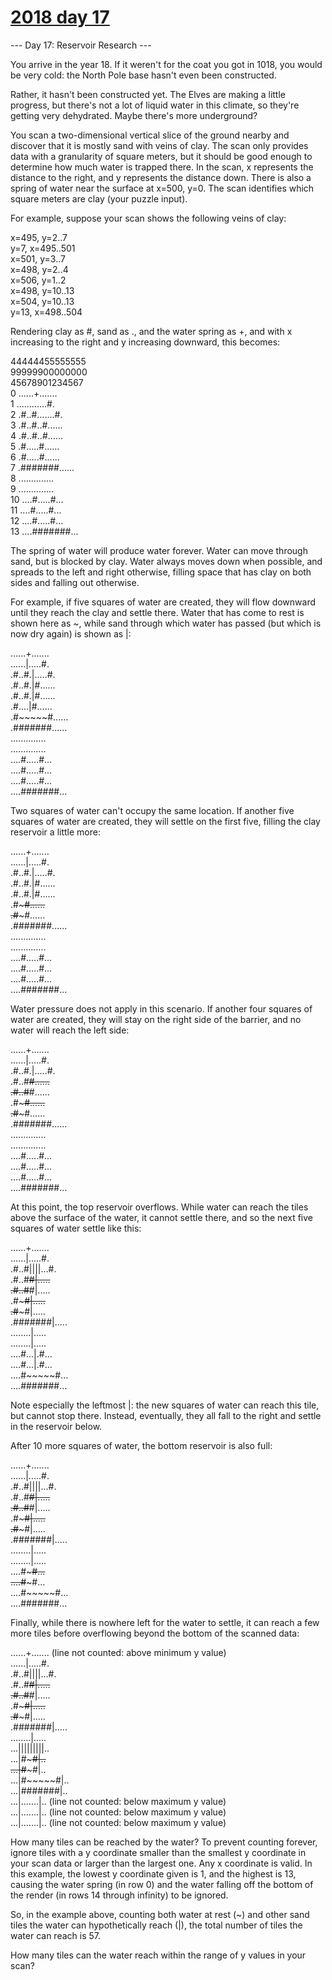 # [2018 day 17](https://adventofcode.com/2018/day/17)

--- Day 17: Reservoir Research ---

You arrive in the year 18. If it weren't for the coat you got in 1018, you would be very cold: the North Pole base hasn't even been constructed.

Rather, it hasn't been constructed yet.  The Elves are making a little progress, but there's not a lot of liquid water in this climate, so they're getting very dehydrated.  Maybe there's more underground?

You scan a two-dimensional vertical slice of the ground nearby and discover that it is mostly sand with veins of clay.  The scan only provides data with a granularity of square meters, but it should be good enough to determine how much water is trapped there. In the scan, x represents the distance to the right, and y represents the distance down. There is also a spring of water near the surface at x=500, y=0. The scan identifies which square meters are clay (your puzzle input).

For example, suppose your scan shows the following veins of clay:

x=495, y=2..7\
y=7, x=495..501\
x=501, y=3..7\
x=498, y=2..4\
x=506, y=1..2\
x=498, y=10..13\
x=504, y=10..13\
y=13, x=498..504

Rendering clay as #, sand as ., and the water spring as +, and with x increasing to the right and y increasing downward, this becomes:

44444455555555\
   99999900000000\
   45678901234567\
 0 ......+.......\
 1 ............#.\
 2 .#..#.......#.\
 3 .#..#..#......\
 4 .#..#..#......\
 5 .#.....#......\
 6 .#.....#......\
 7 .#######......\
 8 ..............\
 9 ..............\
10 ....#.....#...\
11 ....#.....#...\
12 ....#.....#...\
13 ....#######...

The spring of water will produce water forever. Water can move through sand, but is blocked by clay. Water always moves down when possible, and spreads to the left and right otherwise, filling space that has clay on both sides and falling out otherwise.

For example, if five squares of water are created, they will flow downward until they reach the clay and settle there. Water that has come to rest is shown here as ~, while sand through which water has passed (but which is now dry again) is shown as |:

......+.......\
......|.....#.\
.#..#.|.....#.\
.#..#.|#......\
.#..#.|#......\
.#....|#......\
.#~~~~~#......\
.#######......\
..............\
..............\
....#.....#...\
....#.....#...\
....#.....#...\
....#######...

Two squares of water can't occupy the same location.  If another five squares of water are created, they will settle on the first five, filling the clay reservoir a little more:

......+.......\
......|.....#.\
.#..#.|.....#.\
.#..#.|#......\
.#..#.|#......\
.#~~~~~#......\
.#~~~~~#......\
.#######......\
..............\
..............\
....#.....#...\
....#.....#...\
....#.....#...\
....#######...

Water pressure does not apply in this scenario. If another four squares of water are created, they will stay on the right side of the barrier, and no water will reach the left side:

......+.......\
......|.....#.\
.#..#.|.....#.\
.#..#~~#......\
.#..#~~#......\
.#~~~~~#......\
.#~~~~~#......\
.#######......\
..............\
..............\
....#.....#...\
....#.....#...\
....#.....#...\
....#######...

At this point, the top reservoir overflows. While water can reach the tiles above the surface of the water, it cannot settle there, and so the next five squares of water settle like this:

......+.......\
......|.....#.\
.#..#||||...#.\
.#..#~~#|.....\
.#..#~~#|.....\
.#~~~~~#|.....\
.#~~~~~#|.....\
.#######|.....\
........|.....\
........|.....\
....#...|.#...\
....#...|.#...\
....#~~~~~#...\
....#######...

Note especially the leftmost |: the new squares of water can reach this tile, but cannot stop there.  Instead, eventually, they all fall to the right and settle in the reservoir below.

After 10 more squares of water, the bottom reservoir is also full:

......+.......\
......|.....#.\
.#..#||||...#.\
.#..#~~#|.....\
.#..#~~#|.....\
.#~~~~~#|.....\
.#~~~~~#|.....\
.#######|.....\
........|.....\
........|.....\
....#~~~~~#...\
....#~~~~~#...\
....#~~~~~#...\
....#######...

Finally, while there is nowhere left for the water to settle, it can reach a few more tiles before overflowing beyond the bottom of the scanned data:

......+.......    (line not counted: above minimum y value)\
......|.....#.\
.#..#||||...#.\
.#..#~~#|.....\
.#..#~~#|.....\
.#~~~~~#|.....\
.#~~~~~#|.....\
.#######|.....\
........|.....\
...|||||||||..\
...|#~~~~~#|..\
...|#~~~~~#|..\
...|#~~~~~#|..\
...|#######|..\
...|.......|..    (line not counted: below maximum y value)\
...|.......|..    (line not counted: below maximum y value)\
...|.......|..    (line not counted: below maximum y value)

How many tiles can be reached by the water?  To prevent counting forever, ignore tiles with a y coordinate smaller than the smallest y coordinate in your scan data or larger than the largest one. Any x coordinate is valid. In this example, the lowest y coordinate given is 1, and the highest is 13, causing the water spring (in row 0) and the water falling off the bottom of the render (in rows 14 through infinity) to be ignored.

So, in the example above, counting both water at rest (~) and other sand tiles the water can hypothetically reach (|), the total number of tiles the water can reach is 57.

How many tiles can the water reach within the range of y values in your scan?